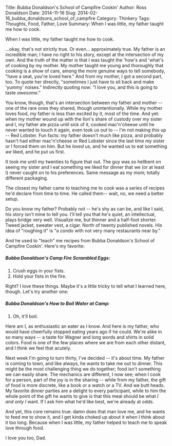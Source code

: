 Title: Bubba Donaldson's School of Campfire Cookin'
Author: Ross Donaldson
Date: 2014-11-16
Slug: 2014-02-16_bubba_donaldsons_school_of_campfire
Category: Thinkery
Tags: Thoughts, Food, Father, Love
Summary: When I was little, my father taught me how to cook.


When I was little, my father taught me how to cook.

...okay, that's not strictly true. Or even... approximately true. My father is an incredible man; I have no right to his story, except at the intersection of my own. And the truth of the matter is that I was taught the 'how's and 'what's of cooking by my mother. My mother taught me young and thoroughly that cooking is a show of care, among the more genuine ways to tell somebody, "have a seat, you're loved here." And from my mother, I got a second part, too. To quote her directly, "sometimes I just have to sit back and make 'yummy' noises." Indirectly quoting now: "I love you, and this is going to taste _awesome_."

You know, though, that's an intersection between my father and mother -- one of the rare ones they shared, though unintentionally. While my mother loves food, my father is less than excited by it, most of the time. And yet: when my mother wound up with the lion's share of custody over my sister and I, my father ate pizza until sick of it, cooked mac'n'cheese until he never wanted to touch it again, even took us out to -- I'm not making this up -- Red Lobster. Fun facts: my father doesn't much like pizza, and probably hasn't had either mac'n'cheese or Red Lobster since the last time my sister or I forced them on him. But he _loved_ us, and he wanted us to eat something _we_ liked, and he put us first.

It took me until my twenties to figure that out. The guy was so hellbent on seeing my sister and I eat something we liked for dinner that we (or at least I) never caught on to his preferences. Same message as my mom; totally different packaging.

The closest my father came to teaching me to cook was a series of recipes he'd declare from time to time. He called them-- wait, no, we need a better setup.

Do you know my father? Probably not -- he's shy as can be, and like I said, his story isn't mine to tell you. I'll tell you that he's quiet, an intellectual, plays bridge very well. Visualize me, but thinner and a half-foot shorter. Tweed jacket, sweater vest, a cigar. North of twenty published novels. His idea of "roughing it" is "a condo with not very many restaurants near by."

And he used to "teach" me recipes from Bubba Donaldson's School of Campfire Cookin'. Here's my favorite:

##### Bubba Donaldson's Camp Fire Scrambled Eggs:
1. Crush eggs in your fists.
2. Hold your fists in the fire.

Right? I love these things. Maybe it's a little tricky to tell what I learned here, though. Let's try another one:

##### Bubba Donaldson's How to Boil Water at Camp:
1. Oh, it'll boil.

Here am I, as enthusiastic an eater as I know. And here is my father, who would have cheerfully stopped eating years ago if he could. We're alike in so many ways -- a taste for Wagner and long words and shirts in solid colors. Food is one of the few places where we are from each other distant, and I think we feel that acutely.

Next week I'm going to turn thirty, I've decided -- it's about time. My father is coming to town, and like always, he wants to take me out to dinner. This might be the most challenging thing we do together; food isn't something we can easily share. The mechanics are different, I now see; when I cook for a person, part of the joy is in the sharing -- while from my father, the gift of food is more discrete, like a book or a watch or a TV. And we butt heads. My favorite dinner parties are a delight to every participant, while to him the whole point of the gift he wants to give is that this meal should be what _I and only I_ want. If I ask him what he'd like best, we're already at odds.

And yet, this core remains true: damn does that man love me, and he wants to feed me to show it, and I get kinda choked up about it when I think about it too long. Because when I was little, my father helped to teach me to speak love through food.

I love you too, Dad.

